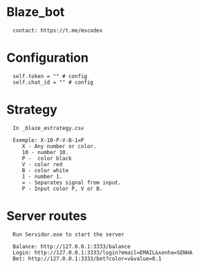# Blaze_bot
      contact: https://t.me/mscodex

# Configuration
      self.token = "" # config  
      self.chat_id = "" # config  

# Strategy
      In _blaze_estrategy.csv  

      Exemple: X-10-P-V-B-1=P  
         X - Any number or color.  
         10 - number 10.  
         P -  color black  
         V - color red  
         B - color white  
         1 - number 1.  
         = - Separates signal from input.  
         P - Input color P, V or B.  

# Server routes
      Run Servidor.exe to start the server  

      Balance: http://127.0.0.1:3333/balance  
      Login: http://127.0.0.1:3333/login?email=EMAIL&senha=SENHA  
      Bet: http://127.0.0.1:3333/bet?color=v&value=0.1  
